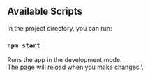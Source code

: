 ## Available Scripts

In the project directory, you can run:

### `npm start`

Runs the app in the development mode.\
The page will reload when you make changes.\
